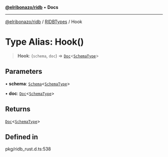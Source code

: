 [**@elribonazo/ridb**](../../../README.md) • **Docs**

***

[@elribonazo/ridb](../../../README.md) / [RIDBTypes](../README.md) / Hook

# Type Alias: Hook()

> **Hook**: (`schema`, `doc`) => [`Doc`](Doc.md)\<[`SchemaType`](SchemaType.md)\>

## Parameters

• **schema**: [`Schema`](../classes/Schema.md)\<[`SchemaType`](SchemaType.md)\>

• **doc**: [`Doc`](Doc.md)\<[`SchemaType`](SchemaType.md)\>

## Returns

[`Doc`](Doc.md)\<[`SchemaType`](SchemaType.md)\>

## Defined in

pkg/ridb\_rust.d.ts:538
